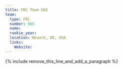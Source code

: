 ```yaml
---
title: FRC Team 565
team:
  type: FRC
  number: 565
  name:
  rookie_year:
  location: Newark, DE, USA
  links:
    Website:
---
```


{% include remove_this_line_and_add_a_paragraph %}